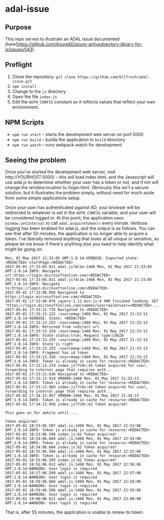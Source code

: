 adal-issue
==========

## Purpose
This repo serves to illustrate an ADAL issue documented (here|https://github.com/AzureAD/azure-activedirectory-library-for-js/issues/543).

## Preflight
1. Clone the repository. `git clone https://github.com/bllfrnch/adal-issue.git`
2. `npm install`
3. Change to the `js` directory
4. Open the file  `index.js`
5. Edit the `AUTH_CONFIG` constant so it reflects values that reflect your own environment.

## NPM Scripts
* `npm run start` – starts the development web server on port 5000
* `npm run build` – builds the application to `build` directory
* `npm run watch` – runs webpack watch for development

## Seeing the problem
Once you've started the development web server, visit http://YOURHOST:5000/ – this will load index.html, and the Javascript will use adal.js to determine whether your user has a token or not, and if not will change the window.location to /login.html. Obviously this isn't a secure solution, but it illustrates the problem simply, without need for much aside from some simple applications setup.

Once your user has authenticated against AD, your browser will be redirected to whatever is set in the `AUTH_CONFIG` variable, and your user will be considered logged in. At this point, the application uses `window.setInterval` to call `adal.acquireToken()` every minute. Verbose logging has been enabled for adal.js, and the output is as follows. You can see that after 50 minutes, the application is no longer able to acquire a token. I've liberally removed anything that looks at all unique or sensitive, so please let me know if there's anything else you need to help identify what might be going on.

    Mon, 01 May 2017 21:33:05 GMT:1.0.14-VERBOSE: Expected state: <REDACTED> startPage:<REDACTED>
    2017-05-01 17:33:05.811 adal.js?dc1e:1468 Mon, 01 May 2017 21:33:05 GMT:1.0.14-INFO: Navigate url:https://login.microsoftonline.com/<REDACTED>
    2017-05-01 17:33:05.811 adal.js?dc1e:1468 Mon, 01 May 2017 21:33:05 GMT:1.0.14-INFO: Navigate to:https://login.microsoftonline.com/<REDACTED>
    2017-05-01 17:33:06.056 Navigated to https://login.microsoftonline.com/<REDACTED>
    2017-05-01 17:33:08.076 jquery.1.11.min.js:4 XHR finished loading: GET "https://login.microsoftonline.com/common/userrealm?user=<REDACTED>...
    2017-05-01 17:33:12.735 Navigated to <REDACTED>
    2017-05-01 17:33:13.222 :sourcemap:1468 Mon, 01 May 2017 21:33:13 GMT:1.0.14-VERBOSE: State: <REDACTED>
    2017-05-01 17:33:13.253 :sourcemap:1468 Mon, 01 May 2017 21:33:13 GMT:1.0.14-INFO: Returned from redirect url
    2017-05-01 17:33:13.254 :sourcemap:1468 Mon, 01 May 2017 21:33:13 GMT:1.0.14-INFO: State status:true; Request type:LOGIN
    2017-05-01 17:33:13.255 :sourcemap:1468 Mon, 01 May 2017 21:33:13 GMT:1.0.14-INFO: State is right
    2017-05-01 17:33:13.255 :sourcemap:1468 Mon, 01 May 2017 21:33:13 GMT:1.0.14-INFO: Fragment has id token
    2017-05-01 17:33:13.258 :sourcemap:1468 Mon, 01 May 2017 21:33:13 GMT:1.0.14-INFO: Token is already in cache for resource:<REDACTED>
    2017-05-01 17:33:13.274 index.js?7c0c:45 token acquired for user, forwarding to internal page that requires auth...
    2017-05-01 17:33:13.636 Navigated to <REDACTED>
    2017-05-01 17:33:13.914 VM8000:1468 Mon, 01 May 2017 21:33:13 GMT:1.0.14-INFO: Token is already in cache for resource:<REDACTED>
    2017-05-01 17:33:13.969 index.js?7c0c:45 token acquired for user, forwarding to internal page that requires auth...
    2017-05-01 17:34:13.957 VM8000:1468 Mon, 01 May 2017 21:34:13 GMT:1.0.14-INFO: Token is already in cache for resource:<REDACTED>
    2017-05-01 17:34:13.958 index.js?7c0c:62 Token acquired!

    This goes on for awhile until ...

    Token acquired!
    2017-05-01 18:53:06.597 adal.js:1468 Mon, 01 May 2017 22:53:06 GMT:1.0.14-INFO: Token is already in cache for resource:<REDACTED>
    2017-05-01 18:53:06.598 index.js:62 Token acquired!
    2017-05-01 18:54:06.604 adal.js:1468 Mon, 01 May 2017 22:54:06 GMT:1.0.14-INFO: Token is already in cache for resource:<REDACTED>
    2017-05-01 18:54:06.604 index.js:62 Token acquired!
    2017-05-01 18:55:06.594 adal.js:1468 Mon, 01 May 2017 22:55:06 GMT:1.0.14-INFO: Token is already in cache for resource:<REDACTED>
    2017-05-01 18:55:06.595 index.js:62 Token acquired!
    2017-05-01 18:56:06.612 adal.js:1468 Mon, 01 May 2017 22:56:06 GMT:1.0.14-WARNING: User login is required
    2017-05-01 18:57:06.599 adal.js:1468 Mon, 01 May 2017 22:57:06 GMT:1.0.14-WARNING: User login is required
    2017-05-01 18:58:06.668 adal.js:1468 Mon, 01 May 2017 22:58:06 GMT:1.0.14-WARNING: User login is required
    2017-05-01 18:59:06.596 adal.js:1468 Mon, 01 May 2017 22:59:06 GMT:1.0.14-WARNING: User login is required
    2017-05-01 19:00:06.611 adal.js:1468 Mon, 01 May 2017 23:00:06 GMT:1.0.14-WARNING: User login is required

That is, after 55 minutes, the application is unable to renew its token.
